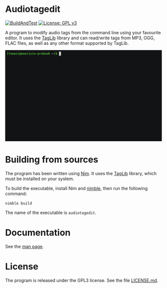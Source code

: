 # Audiotagedit

[![BuildAndTest](https://github.com/ziotom78/audiotagedit/actions/workflows/BuildAndTest.yml/badge.svg)](https://github.com/ziotom78/audiotagedit/actions/workflows/BuildAndTest.yml)
[![License: GPL v3](https://img.shields.io/badge/License-GPLv3-blue.svg)](https://www.gnu.org/licenses/gpl-3.0)
 
A program to modify audio tags from the command line using your favourite editor. It uses the [TagLib](https://taglib.org/) library and can read/write tags from MP3, OGG, FLAC files, as well as any other format supported by TagLib.

![](./audiotagedit-demo.gif)

# Building from sources

The program has been written using [Nim](nim-lang.org/). It uses the [TagLib](https://taglib.org/) library, which must be installed on your system.

To build the executable, install Nim and [nimble](https://github.com/nim-lang/nimble), then run the following command:

    nimble build

The name of the executable is `audiotagedit`.

# Documentation

See the [man page](./manpage.md).

# License

The program is released under the GPL3 license. See the file [LICENSE.md](./LICENSE.md).
